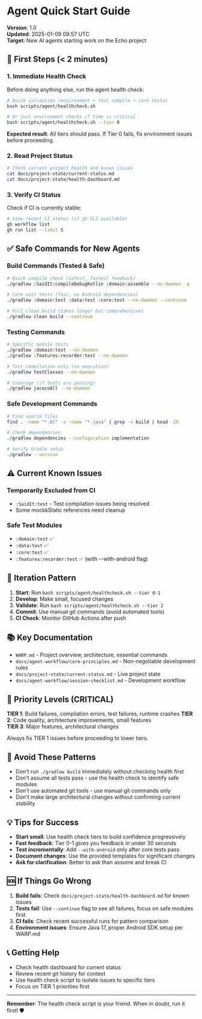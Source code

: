 # Agent Quick Start Guide

**Version**: 1.0  
**Updated**: 2025-01-09 09:57 UTC  
**Target**: New AI agents starting work on the Echo project

## 🚀 First Steps (< 2 minutes)

### 1. Immediate Health Check
Before doing anything else, run the agent health check:

```bash
# Quick validation (environment + fast compile + core tests)
bash scripts/agent/healthcheck.sh

# Or just environment checks if time is critical
bash scripts/agent/healthcheck.sh --tier 0
```

**Expected result**: All tiers should pass. If Tier 0 fails, fix environment issues before proceeding.

### 2. Read Project Status
```bash
# Check current project health and known issues
cat docs/project-state/current-status.md
cat docs/project-state/health-dashboard.md
```

### 3. Verify CI Status
Check if CI is currently stable:
```bash
# View recent CI status (if gh CLI available)
gh workflow list
gh run list --limit 5
```

## ✅ Safe Commands for New Agents

### Build Commands (Tested & Safe)
```bash
# Quick compile check (safest, fastest feedback)
./gradlew :SaidIt:compileDebugKotlin :domain:assemble --no-daemon -q

# Core unit tests (fast, no Android dependencies)
./gradlew :domain:test :data:test :core:test --no-daemon --continue

# Full clean build (takes longer but comprehensive)
./gradlew clean build --continue
```

### Testing Commands
```bash
# Specific module tests
./gradlew :domain:test --no-daemon
./gradlew :features:recorder:test --no-daemon

# Test compilation only (no execution)
./gradlew testClasses --no-daemon

# Coverage (if tests are passing)
./gradlew jacocoAll --no-daemon
```

### Safe Development Commands
```bash
# Find source files
find . -name "*.kt" -o -name "*.java" | grep -v build | head -20

# Check dependencies
./gradlew dependencies --configuration implementation

# Verify Gradle setup
./gradlew --version
```

## ⚠️ Current Known Issues

### Temporarily Excluded from CI
- `:SaidIt:test` - Test compilation issues being resolved
- Some mockkStatic references need cleanup

### Safe Test Modules
- `:domain:test` ✅ 
- `:data:test` ✅
- `:core:test` ✅
- `:features:recorder:test` ✅ (with --with-android flag)

## 🔄 Iteration Pattern

1. **Start**: Run `bash scripts/agent/healthcheck.sh --tier 0-1`
2. **Develop**: Make small, focused changes
3. **Validate**: Run `bash scripts/agent/healthcheck.sh --tier 2` 
4. **Commit**: Use manual git commands (avoid automated tools)
5. **CI Check**: Monitor GitHub Actions after push

## 📚 Key Documentation

- `WARP.md` - Project overview, architecture, essential commands
- `docs/agent-workflow/core-principles.md` - Non-negotiable development rules
- `docs/project-state/current-status.md` - Live project state
- `docs/agent-workflow/session-checklist.md` - Development workflow

## 🎯 Priority Levels (CRITICAL)

**TIER 1**: Build failures, compilation errors, test failures, runtime crashes
**TIER 2**: Code quality, architecture improvements, small features  
**TIER 3**: Major features, architectural changes

Always fix TIER 1 issues before proceeding to lower tiers.

## 🚫 Avoid These Patterns

- Don't run `./gradlew build` immediately without checking health first
- Don't assume all tests pass - use the health check to identify safe modules
- Don't use automated git tools - use manual git commands only
- Don't make large architectural changes without confirming current stability

## 💡 Tips for Success

- **Start small**: Use health check tiers to build confidence progressively
- **Fast feedback**: Tier 0-1 gives you feedback in under 30 seconds
- **Test incrementally**: Add `--with-android` only after core tests pass
- **Document changes**: Use the provided templates for significant changes
- **Ask for clarification**: Better to ask than assume and break CI

## 🆘 If Things Go Wrong

1. **Build fails**: Check `docs/project-state/health-dashboard.md` for known issues
2. **Tests fail**: Use `--continue` flag to see all failures, focus on safe modules first  
3. **CI fails**: Check recent successful runs for pattern comparison
4. **Environment issues**: Ensure Java 17, proper Android SDK setup per WARP.md

## 📞 Getting Help

- Check health dashboard for current status
- Review recent git history for context
- Use health check script to isolate issues to specific tiers
- Focus on TIER 1 priorities first

---

**Remember**: The health check script is your friend. When in doubt, run it first! 🛡️

